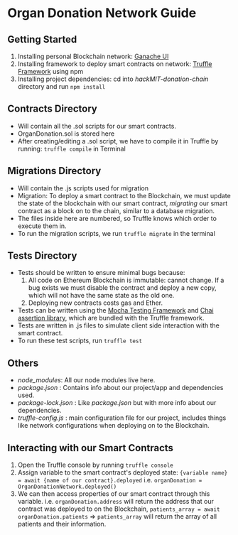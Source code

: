 # Organ Donation Network Guide

## Getting Started
1. Installing personal Blockchain network: [Ganache UI ](https://www.trufflesuite.com/ganache)
2. Installing framework to deploy smart contracts on network: [Truffle Framework](https://www.trufflesuite.com/docs/truffle/getting-started/installation) using npm
3. Installing project dependencies: cd into _hackMIT-donation-chain_ directory and run `npm install`

## Contracts Directory
* Will contain all the .sol scripts for our smart contracts.
* OrganDonation.sol is stored here
* After creating/editing a .sol script, we have to compile it in Truffle by running: `truffle compile` in Terminal

## Migrations Directory
* Will contain the .js scripts used for migration
* Migration: To deploy a smart contract to the Blockchain, we must update the state of the blockchain with our smart contract, _migrating_ our smart contract as a block on to the chain, similar to a database migration.
* The files inside here are numbered, so Truffle knows which order to execute them in.
* To run the migration scripts, we run `truffle migrate` in the terminal

## Tests Directory
* Tests should be written to ensure minimal bugs because:
  1. All code on Ethereum Blockchain is immutable: cannot change. If a bug exists we must disable the contract and deploy a new copy, which will not have the same state as the old one.
  2. Deploying new contracts costs gas and Ether.
* Tests can be written using the [Mocha Testing Framework](https://mochajs.org/) and [Chai assertion library](http://www.chaijs.com/), which are bundled with the Truffle framework.
* Tests are written in .js files to simulate client side interaction with the smart contract.
* To run these test scripts, run `truffle test`

## Others
* _node_modules_: All our node modules live here.
* _package.json_ : Contains info about our project/app and dependencies used.
* _package-lock.json_ : Like _package.json_ but with more info about our dependencies.
* _truffle-config.js_ : main configuration file for our project, includes things like network configurations when deploying on to the Blockchain.

## Interacting with our Smart Contracts
1. Open the Truffle console by running `truffle console`
2. Assign variable to the smart contract's deployed state: `{variable name} = await {name of our contract}.deployed` i.e. `organDonation = OrganDonationNetwork.deployed()`
3. We can then access properties of our smart contract through this variable. i.e. `organDonation.address` will return the address that our contract was deployed to on the Blockchain, `patients_array = await organDonation.patients` => `patients_array` will return the array of all patients and their information.

